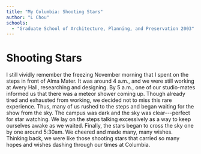 ```yaml
---
title: "My Columbia: Shooting Stars"
author: "L Chou"
schools:
  - "Graduate School of Architecture, Planning, and Preservation 2003"
---
```


# Shooting Stars

I still vividly remember the freezing November morning that I spent on the steps in front of Alma Mater.  It was around 4 a.m., and we were still working at Avery Hall, researching and designing.  By 5 a.m., one of our studio-mates informed us that there was a meteor shower coming up. Though already tired and exhausted from working, we decided not to miss this rare experience. Thus, many of us rushed to the steps and began waiting for the show from the sky.  The campus was dark and the sky was clear---perfect for star watching.  We lay on the steps talking excessively as a way to keep ourselves awake as we waited. Finally, the stars began to cross the sky one by one around 5:30am. We cheered and made many, many wishes.  Thinking back, we were like those shooting stars that carried so many hopes and wishes dashing through our times at Columbia.
